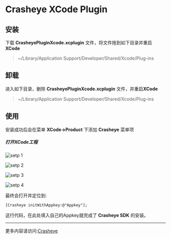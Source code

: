 # Crasheye XCode Plugin

## 安装

下载 **CrasheyePluginXcode.xcplugin** 文件，将文件拖到如下目录并重启**XCode**

> ~/Library/Application Support/Developer/Shared/Xcode/Plug-ins


## 卸载
进入如下目录，删除 **CrasheyePluginXcode.xcplugin** 文件，并重启**XCode**

> ~/Library/Application Support/Developer/Shared/Xcode/Plug-ins


## 使用
安装成功后会在菜单 **XCode->Product** 下添加 **Crasheye** 菜单项

##### 打开XCode工程

![setp 1](https://raw.githubusercontent.com/GangWang/Crasheye/master/XCodePlugin/1.png)

![setp 2](https://raw.githubusercontent.com/GangWang/Crasheye/master/XCodePlugin/2.png)

![setp 3](https://raw.githubusercontent.com/GangWang/Crasheye/master/XCodePlugin/3.png)

![setp 4](https://raw.githubusercontent.com/GangWang/Crasheye/master/XCodePlugin/4.png)

最终会打开并定位到:

	[Crasheye initWithAppkey:@"Appkey"];
	
这行代码，在此处填入自己的Appkey就完成了 **Crasheye SDK** 的安装。


---
更多内容请访问:[Crasheye](http://www.crasheye.cn)
